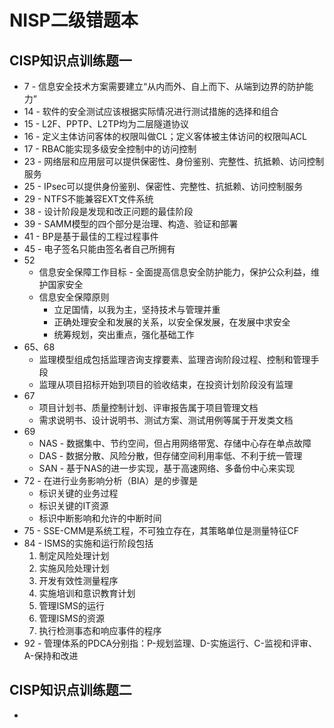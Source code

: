 # NISP二级错题本

## CISP知识点训练题一

- 7 - 信息安全技术方案需要建立“从内而外、自上而下、从端到边界的防护能力”
- 14 - 软件的安全测试应该根据实际情况进行测试措施的选择和组合
- 15 - L2F、PPTP、L2TP均为二层隧道协议
- 16 - 定义主体访问客体的权限叫做CL；定义客体被主体访问的权限叫ACL
- 17 - RBAC能实现多级安全控制中的访问控制
- 23 - 网络层和应用层可以提供保密性、身份鉴别、完整性、抗抵赖、访问控制服务
- 25 - IPsec可以提供身份鉴别、保密性、完整性、抗抵赖、访问控制服务
- 29 - NTFS不能兼容EXT文件系统
- 38 - 设计阶段是发现和改正问题的最佳阶段
- 39 - SAMM模型的四个部分是治理、构造、验证和部署
- 41 - BP是基于最佳的工程过程事件
- 45 - 电子签名只能由签名者自己所拥有
- 52
  - 信息安全保障工作目标 - 全面提高信息安全防护能力，保护公众利益，维护国家安全
  - 信息安全保障原则
    - 立足国情，以我为主，坚持技术与管理并重
    - 正确处理安全和发展的关系，以安全保发展，在发展中求安全
    - 统筹规划，突出重点，强化基础工作
- 65、68
  - 监理模型组成包括监理咨询支撑要素、监理咨询阶段过程、控制和管理手段
  - 监理从项目招标开始到项目的验收结束，在投资计划阶段没有监理
- 67
  - 项目计划书、质量控制计划、评审报告属于项目管理文档
  - 需求说明书、设计说明书、测试方案、测试用例等属于开发类文档
- 69
  - NAS - 数据集中、节约空间，但占用网络带宽、存储中心存在单点故障
  - DAS - 数据分散、风险分散，但存储空间利用率低、不利于统一管理
  - SAN - 基于NAS的进一步实现，基于高速网络、多备份中心来实现
- 72 - 在进行业务影响分析（BIA）是的步骤是
  - 标识关键的业务过程
  - 标识关键的IT资源
  - 标识中断影响和允许的中断时间
- 75 - SSE-CMM是系统工程，不可独立存在，其策略单位是测量特征CF
- 84 - ISMS的实施和运行阶段包括
  1. 制定风险处理计划
  2. 实施风险处理计划
  3. 开发有效性测量程序
  4. 实施培训和意识教育计划
  5. 管理ISMS的运行
  6. 管理ISMS的资源
  7. 执行检测事态和响应事件的程序
- 92 - 管理体系的PDCA分别指：P-规划监理、D-实施运行、C-监视和评审、A-保持和改进

## CISP知识点训练题二

- 